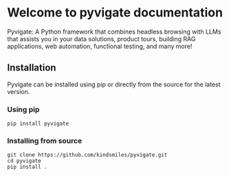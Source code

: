 # Welcome to pyvigate documentation
Pyvigate: A Python framework that combines headless browsing with LLMs that assists you in your data solutions, product tours, building RAG applications, web automation, functional testing, and many more!


## Installation

Pyvigate can be installed using pip or directly from the source for the latest version.

### Using pip

`pip install pyvigate`

### Installing from source
```
git clone https://github.com/kindsmiles/pyvigate.git
cd pyvigate
pip install .
```

